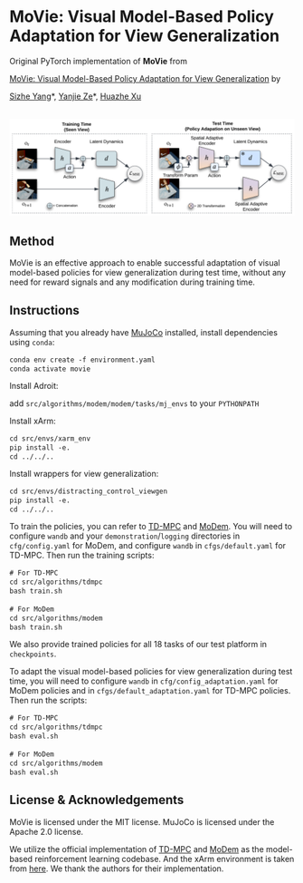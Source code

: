 # MoVie: Visual Model-Based Policy Adaptation for View Generalization
Original PyTorch implementation of **MoVie** from

[MoVie: Visual Model-Based Policy Adaptation for View Generalization](https://yangsizhe.github.io/MoVie/) by

[Sizhe Yang](https://yangsizhe.github.io/)\*,   [Yanjie Ze](https://yanjieze.com/)\*,   [Huazhe Xu](http://hxu.rocks/)

<p align="center">
  <br><img src='media/overview.png' width="700"/><br>
</p>

## Method
MoVie is an effective approach to enable successful adaptation of visual model-based policies for view generalization during test time, without any need for reward signals and any modification during training time.

## Instructions
Assuming that you already have [MuJoCo](http://www.mujoco.org) installed, install dependencies using `conda`:

```
conda env create -f environment.yaml
conda activate movie
```

Install Adroit:

add `src/algorithms/modem/modem/tasks/mj_envs` to your `PYTHONPATH ` 

Install xArm:

```
cd src/envs/xarm_env
pip install -e. 
cd ../../..
```

Install wrappers for view generalization:

```
cd src/envs/distracting_control_viewgen
pip install -e. 
cd ../../..
```


To train the policies, you can refer to [TD-MPC](https://github.com/nicklashansen/tdmpc) and [MoDem](https://github.com/facebookresearch/modem). You will need to configure `wandb` and your `demonstration`/`logging` directories in `cfg/config.yaml` for MoDem, and configure `wandb` in `cfgs/default.yaml` for TD-MPC. Then run the training scripts:

```
# For TD-MPC
cd src/algorithms/tdmpc
bash train.sh

# For MoDem
cd src/algorithms/modem
bash train.sh
```

We also provide trained policies for all 18 tasks of our test platform in `checkpoints`.

To adapt the visual model-based policies for view generalization during test time, you will need to configure `wandb` in `cfg/config_adaptation.yaml` for MoDem policies and in `cfgs/default_adaptation.yaml` for TD-MPC policies. Then run the scripts:

```
# For TD-MPC
cd src/algorithms/tdmpc
bash eval.sh

# For MoDem
cd src/algorithms/modem
bash eval.sh
```

## License & Acknowledgements
MoVie is licensed under the MIT license. MuJoCo is licensed under the Apache 2.0 license. 

We utilize the official implementation of [TD-MPC](https://github.com/nicklashansen/tdmpc) and [MoDem](https://github.com/facebookresearch/modem) as the model-based reinforcement learning codebase. And the xArm environment is taken from [here](https://github.com/jangirrishabh/look-closer). We thank the authors for their implementation.

